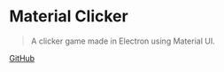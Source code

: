 # Material Clicker
> A clicker game made in Electron using Material UI.

[GitHub](https://github.com/WeAreDevs/material-clicker/)
<!-- [Download](#) -->
